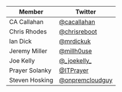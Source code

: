 | Member | Twitter |
| --- | --- |
| CA Callahan | [@cacallahan](https://twitter.com/cacallahan) |
| Chris Rhodes | [@chrisreboot](https://twitter.com/chrisreboot) |
| Ian Dick | [@mrdickuk](https://twitter.com/mrdickuk) |
| Jeremy Miller | [@millh0use](https://twitter.com/millh0use) |
| Joe Kelly | [@\_joekelly\_](https://twitter.com/_joekelly_) |
| Prayer Solanky | [@ITPrayer](https://twitter.com/ITPrayer) |
| Steven Hosking | [@onpremcloudguy](https://twitter.com/onpremcloudguy) |
